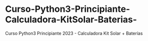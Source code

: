 # Curso-Python3-Principiante-Calculadora-KitSolar-Baterias-
Curso Python3 Principiante 2023 - Calculadora Kit Solar + Baterías
